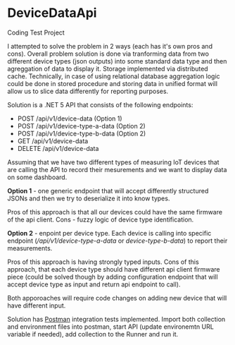 # DeviceDataApi
Coding Test Project

I attempted to solve the problem in 2 ways (each has it's own pros and cons). Overall problem solution is done via
tranforming data from two different device types (json outputs) into some standard data type and then agreggation of data to display it. 
Storage implemented via distributed cache. Technically, in case of using relational database aggregation logic could be done in stored procedure and
storing data in unified format will allow us to slice data differently for reporting purposes.

Solution is a .NET 5 API that consists of the following endpoints:
* POST /api/v1/device-data (Option 1)
* POST /api/v1/device-type-a-data (Option 2)
* POST /api/v1/device-type-b-data (Option 2)
* GET /api/v1/device-data
* DELETE /api/v1/device-data

Assuming that we have two different types of measuring IoT devices that are calling the API to record their mesurements and we want to display data on some dashboard.

**Option 1** - one generic endpoint that will accept differently structured JSONs and then we try to deserialize it into know types.

Pros of this approach is that all our devices could have the same firmware of the api client.
Cons - fuzzy logic of device type identification.

**Option 2** - enpoint per device type. Each device is calling into specific endpoint (_/api/v1/device-type-a-data_ or _device-type-b-data_) to report their measurements.

Pros of this approach is having strongly typed inputs.
Cons of this approach, that each device type should have different api client firmware piece (could be solved though by adding configuration endpoint that will accept device type
as input and return api endpoint to call).

Both apporoaches will require code changes on adding new device that will have different input.

Solution has [Postman](https://github.com/exbarboss/DeviceDataApi/tree/master/PostmanTests) integration tests implemented. 
Import both collection and environment files into postman, start API (update environemtn URL variable if needed), add collection to the Runner and run it.
